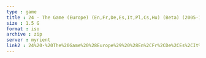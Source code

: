 ```yaml
---
type : game
title : 24 - The Game (Europe) (En,Fr,De,Es,It,Pl,Cs,Hu) (Beta) (2005-11-28)
size : 1.5 G
format : iso
archive : zip
server : myrient
link2 : 24%20-%20The%20Game%20%28Europe%29%20%28En%2CFr%2CDe%2CEs%2CIt%2CPl%2CCs%2CHu%29%20%28Beta%29%20%282005-11-28%29
---
```

